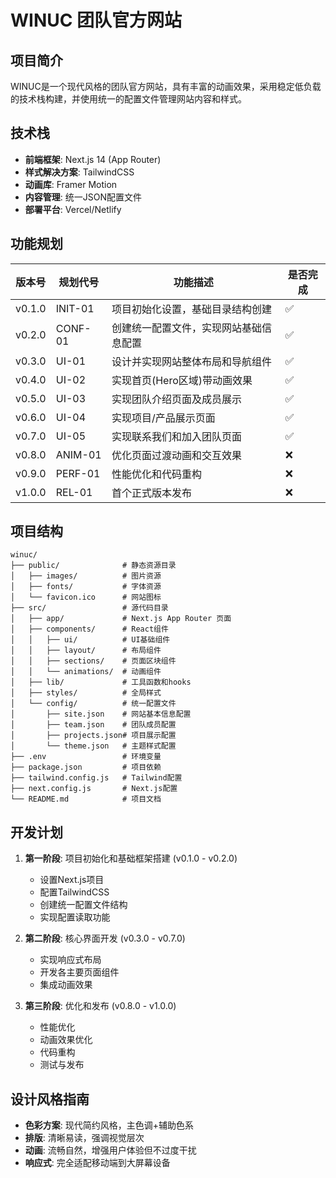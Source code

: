 # WINUC 团队官方网站

## 项目简介

WINUC是一个现代风格的团队官方网站，具有丰富的动画效果，采用稳定低负载的技术栈构建，并使用统一的配置文件管理网站内容和样式。

## 技术栈

- **前端框架**: Next.js 14 (App Router)
- **样式解决方案**: TailwindCSS
- **动画库**: Framer Motion
- **内容管理**: 统一JSON配置文件
- **部署平台**: Vercel/Netlify

## 功能规划

| 版本号 | 规划代号 | 功能描述 | 是否完成 |
|-------|---------|---------|---------|
| v0.1.0 | INIT-01 | 项目初始化设置，基础目录结构创建 | ✅ |
| v0.2.0 | CONF-01 | 创建统一配置文件，实现网站基础信息配置 | ✅ |
| v0.3.0 | UI-01 | 设计并实现网站整体布局和导航组件 | ✅ |
| v0.4.0 | UI-02 | 实现首页(Hero区域)带动画效果 | ✅ |
| v0.5.0 | UI-03 | 实现团队介绍页面及成员展示 | ✅ |
| v0.6.0 | UI-04 | 实现项目/产品展示页面 | ✅ |
| v0.7.0 | UI-05 | 实现联系我们和加入团队页面 | ✅ |
| v0.8.0 | ANIM-01 | 优化页面过渡动画和交互效果 | ❌ |
| v0.9.0 | PERF-01 | 性能优化和代码重构 | ❌ |
| v1.0.0 | REL-01 | 首个正式版本发布 | ❌ |

## 项目结构

```
winuc/
├── public/              # 静态资源目录
│   ├── images/          # 图片资源
│   ├── fonts/           # 字体资源
│   └── favicon.ico      # 网站图标
├── src/                 # 源代码目录
│   ├── app/             # Next.js App Router 页面
│   ├── components/      # React组件
│   │   ├── ui/          # UI基础组件
│   │   ├── layout/      # 布局组件
│   │   ├── sections/    # 页面区块组件
│   │   └── animations/  # 动画组件
│   ├── lib/             # 工具函数和hooks
│   ├── styles/          # 全局样式
│   └── config/          # 统一配置文件
│       ├── site.json    # 网站基本信息配置
│       ├── team.json    # 团队成员配置
│       ├── projects.json# 项目展示配置
│       └── theme.json   # 主题样式配置
├── .env                 # 环境变量
├── package.json         # 项目依赖
├── tailwind.config.js   # Tailwind配置
├── next.config.js       # Next.js配置
└── README.md            # 项目文档
```

## 开发计划

1. **第一阶段**: 项目初始化和基础框架搭建 (v0.1.0 - v0.2.0)
   - 设置Next.js项目
   - 配置TailwindCSS
   - 创建统一配置文件结构
   - 实现配置读取功能

2. **第二阶段**: 核心界面开发 (v0.3.0 - v0.7.0)
   - 实现响应式布局
   - 开发各主要页面组件
   - 集成动画效果

3. **第三阶段**: 优化和发布 (v0.8.0 - v1.0.0)
   - 性能优化
   - 动画效果优化
   - 代码重构
   - 测试与发布

## 设计风格指南

- **色彩方案**: 现代简约风格，主色调+辅助色系
- **排版**: 清晰易读，强调视觉层次
- **动画**: 流畅自然，增强用户体验但不过度干扰
- **响应式**: 完全适配移动端到大屏幕设备